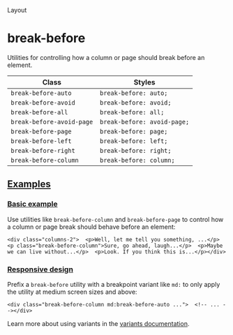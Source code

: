 <!--$-->

<!--/$-->

Layout

# break-before

Utilities for controlling how a column or page should break before an element.

| Class                     | Styles                      |
| ------------------------- | --------------------------- |
| `break-before-auto`       | `break-before: auto;`       |
| `break-before-avoid`      | `break-before: avoid;`      |
| `break-before-all`        | `break-before: all;`        |
| `break-before-avoid-page` | `break-before: avoid-page;` |
| `break-before-page`       | `break-before: page;`       |
| `break-before-left`       | `break-before: left;`       |
| `break-before-right`      | `break-before: right;`      |
| `break-before-column`     | `break-before: column;`     |

## [Examples](#examples)

### [Basic example](#basic-example)

Use utilities like `break-before-column` and `break-before-page` to control how a column or page break should behave before an element:

```
<div class="columns-2">  <p>Well, let me tell you something, ...</p>  <p class="break-before-column">Sure, go ahead, laugh...</p>  <p>Maybe we can live without...</p>  <p>Look. If you think this is...</p></div>
```

### [Responsive design](#responsive-design)

Prefix <!-- -->a<!-- --> `break-before` utility<!-- --> <!-- -->with a breakpoint variant like `md:` to only apply the utility at <!-- -->medium<!-- --> <!-- -->screen sizes and above:

```
<div class="break-before-column md:break-before-auto ...">  <!-- ... --></div>
```

Learn more about using variants in the [variants documentation](/docs/hover-focus-and-other-states).

<!--$-->

<!--/$-->
